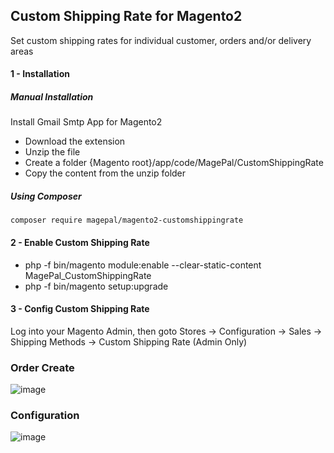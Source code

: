 ## Custom Shipping Rate for Magento2
Set custom shipping rates for individual customer, orders and/or delivery areas

#### 1 - Installation 
##### Manual Installation
Install Gmail Smtp App for Magento2
 * Download the extension
 * Unzip the file
 * Create a folder {Magento root}/app/code/MagePal/CustomShippingRate
 * Copy the content from the unzip folder


##### Using Composer

```
composer require magepal/magento2-customshippingrate
```

#### 2 -  Enable Custom Shipping Rate
 * php -f bin/magento module:enable --clear-static-content MagePal_CustomShippingRate
 * php -f bin/magento setup:upgrade

#### 3 - Config Custom Shipping Rate
Log into your Magento Admin, then goto Stores -> Configuration -> Sales -> Shipping Methods -> Custom Shipping Rate (Admin Only)


### Order Create

![image](https://cloud.githubusercontent.com/assets/1415141/18804805/305c80f6-81ce-11e6-8b50-004bb12c35d5.png)

### Configuration

![image](https://cloud.githubusercontent.com/assets/1415141/18804815/4573fa96-81ce-11e6-93bf-5b8ece97e237.png)

